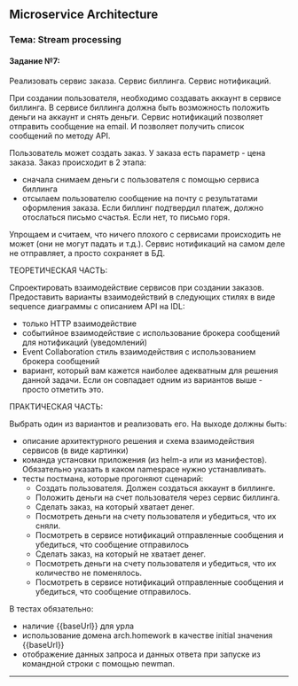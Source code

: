 ## Microservice Architecture
### Тема: Stream processing
#### Задание №7:

Реализовать сервис заказа. Сервис биллинга. Сервис нотификаций.

При создании пользователя, необходимо создавать аккаунт в сервисе биллинга.
В сервисе биллинга должна быть возможность положить деньги на аккаунт и снять деньги.
Сервис нотификаций позволяет отправить сообщение на email. И позволяет получить список сообщений по методу API.

Пользователь может создать заказ. У заказа есть параметр - цена заказа. Заказ происходит в 2 этапа:
- сначала снимаем деньги с пользователя с помощью сервиса биллинга
- отсылаем пользователю сообщение на почту с результатами оформления заказа. Если биллинг подтвердил платеж, должно отослаться письмо счастья. Если нет, то письмо горя.

Упрощаем и считаем, что ничего плохого с сервисами происходить не может (они не могут падать и т.д.). Сервис нотификаций на самом деле не отправляет, а просто сохраняет в БД.

ТЕОРЕТИЧЕСКАЯ ЧАСТЬ:

Спроектировать взаимодействие сервисов при создании заказов. Предоставить варианты взаимодействий в следующих стилях в виде sequence диаграммы с описанием API на IDL:
- только HTTP взаимодействие
- событийное взаимодействие с использование брокера сообщений для нотификаций (уведомлений)
- Event Collaboration cтиль взаимодействия с использованием брокера сообщений
- вариант, который вам кажется наиболее адекватным для решения данной задачи. Если он совпадает одним из вариантов выше - просто отметить это.

ПРАКТИЧЕСКАЯ ЧАСТЬ: 

Выбрать один из вариантов и реализовать его. На выходе должны быть:
- описание архитектурного решения и схема взаимодействия сервисов (в виде картинки)
- команда установки приложения (из helm-а или из манифестов). Обязательно указать в каком namespace нужно устанавливать.
- тесты постмана, которые прогоняют сценарий:
    - Создать пользователя. Должен создаться аккаунт в биллинге.
    - Положить деньги на счет пользователя через сервис биллинга.
    - Сделать заказ, на который хватает денег.
    - Посмотреть деньги на счету пользователя и убедиться, что их сняли.
    - Посмотреть в сервисе нотификаций отправленные сообщения и убедиться, что сообщение отправилось
    - Сделать заказ, на который не хватает денег.
    - Посмотреть деньги на счету пользователя и убедиться, что их количество не поменялось.
    - Посмотреть в сервисе нотификаций отправленные сообщения и убедиться, что сообщение отправилось.

В тестах обязательно:
- наличие {{baseUrl}} для урла
- использование домена arch.homework в качестве initial значения {{baseUrl}}
- отображение данных запроса и данных ответа при запуске из командной строки с помощью newman.

------------------------------------------------------------------
